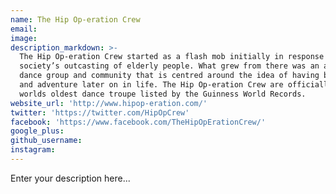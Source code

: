 ```yaml
---
name: The Hip Op-eration Crew
email:
image:
description_markdown: >-
  The Hip Op-eration Crew started as a flash mob initially in response to
  society’s outcasting of elderly people. What grew from there was an amazing
  dance group and community that is centred around the idea of having big goals
  and adventure later on in life. The Hip Op-eration Crew are officially the
  worlds oldest dance troupe listed by the Guinness World Records.
website_url: 'http://www.hipop-eration.com/'
twitter: 'https://twitter.com/HipOpCrew'
facebook: 'https://www.facebook.com/TheHipOpErationCrew/'
google_plus:
github_username:
instagram:
---
```


Enter your description here...
